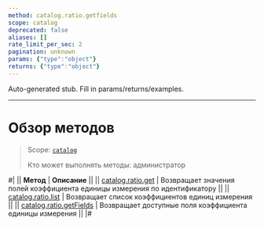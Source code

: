```yaml
---
method: catalog.ratio.getfields
scope: catalog
deprecated: false
aliases: []
rate_limit_per_sec: 2
pagination: unknown
params: {"type":"object"}
returns: {"type":"object"}
---
```


Auto-generated stub. Fill in params/returns/examples.

---

# Обзор методов

> Scope: [`catalog`](../../scopes/permissions.md)
>
> Кто может выполнять методы: администратор

#|
|| **Метод** | **Описание** ||
|| [catalog.ratio.get](./catalog-ratio-get.md) | Возвращает значения полей коэффициента единицы измерения по идентификатору ||
|| [catalog.ratio.list](./catalog-ratio-list.md) | Возвращает список коэффициентов единиц измерения ||
|| [catalog.ratio.getFields](./catalog-ratio-get-fields.md) | Возвращает доступные поля коэффициента единицы измерения ||
|#
